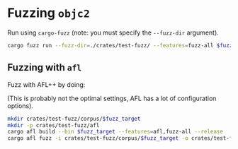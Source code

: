 # Fuzzing `objc2`

Run using `cargo-fuzz` (note: you must specify the `--fuzz-dir` argument).

```sh
cargo fuzz run --fuzz-dir=./crates/test-fuzz/ --features=fuzz-all $fuzz_target
```

## Fuzzing with `afl`

Fuzz with AFL++ by doing:

(This is probably not the optimal settings, AFL has a lot of configuration options).

```sh
mkdir crates/test-fuzz/corpus/$fuzz_target
mkdir -p crates/test-fuzz/afl
cargo afl build --bin $fuzz_target --features=afl,fuzz-all --release
cargo afl fuzz -i crates/test-fuzz/corpus/$fuzz_target -o crates/test-fuzz/afl -- target/release/$fuzz_target
```
